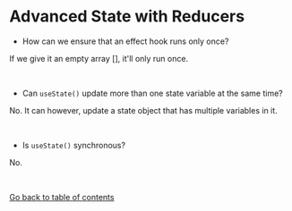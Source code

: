 # Advanced State with Reducers

* How can we ensure that an effect hook runs only once?

If we give it an empty array [], it'll only run once.

&nbsp;

* Can `useState()` update more than one state variable at the same time?

No.
It can however, update a state object that has multiple variables in it.

&nbsp;

* Is `useState()` synchronous?

No.

&nbsp;

[Go back to table of contents](https://suhaib*ersan.github.io/reading*notes/) 